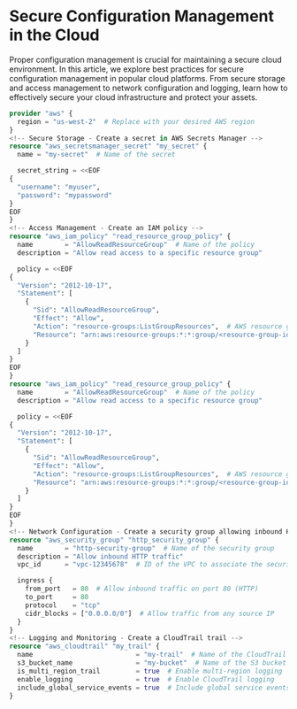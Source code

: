 # Secure Configuration Management in the Cloud

Proper configuration management is crucial for maintaining a secure cloud environment. In this article, we explore best practices for secure configuration management in popular cloud platforms. From secure storage and access management to network configuration and logging, learn how to effectively secure your cloud infrastructure and protect your assets.

<!-- Configure AWS provider -->
```terraform
provider "aws" {
  region = "us-west-2"  # Replace with your desired AWS region
}
<!-- Secure Storage - Create a secret in AWS Secrets Manager -->
resource "aws_secretsmanager_secret" "my_secret" {
  name = "my-secret"  # Name of the secret

  secret_string = <<EOF
{
  "username": "myuser",
  "password": "mypassword"
}
EOF
}
<!-- Access Management - Create an IAM policy -->
resource "aws_iam_policy" "read_resource_group_policy" {
  name        = "AllowReadResourceGroup"  # Name of the policy
  description = "Allow read access to a specific resource group"

  policy = <<EOF
{
  "Version": "2012-10-17",
  "Statement": [
    {
      "Sid": "AllowReadResourceGroup",
      "Effect": "Allow",
      "Action": "resource-groups:ListGroupResources",  # AWS resource groups action
      "Resource": "arn:aws:resource-groups:*:*:group/<resource-group-id>"  # ARN of the resource group to allow access to
    }
  ]
}
EOF
}
resource "aws_iam_policy" "read_resource_group_policy" {
  name        = "AllowReadResourceGroup"  # Name of the policy
  description = "Allow read access to a specific resource group"

  policy = <<EOF
{
  "Version": "2012-10-17",
  "Statement": [
    {
      "Sid": "AllowReadResourceGroup",
      "Effect": "Allow",
      "Action": "resource-groups:ListGroupResources",  # AWS resource groups action
      "Resource": "arn:aws:resource-groups:*:*:group/<resource-group-id>"  # ARN of the resource group to allow access to
    }
  ]
}
EOF
}
<!-- Network Configuration - Create a security group allowing inbound HTTP traffic -->
resource "aws_security_group" "http_security_group" {
  name        = "http-security-group"  # Name of the security group
  description = "Allow inbound HTTP traffic"
  vpc_id      = "vpc-12345678"  # ID of the VPC to associate the security group with

  ingress {
    from_port   = 80  # Allow inbound traffic on port 80 (HTTP)
    to_port     = 80
    protocol    = "tcp"
    cidr_blocks = ["0.0.0.0/0"]  # Allow traffic from any source IP
  }
}
<!-- Logging and Monitoring - Create a CloudTrail trail -->
resource "aws_cloudtrail" "my_trail" {
  name                          = "my-trail"  # Name of the CloudTrail trail
  s3_bucket_name                = "my-bucket"  # Name of the S3 bucket to store CloudTrail logs
  is_multi_region_trail         = true  # Enable multi-region logging
  enable_logging                = true  # Enable CloudTrail logging
  include_global_service_events = true  # Include global service events in the logs
}

